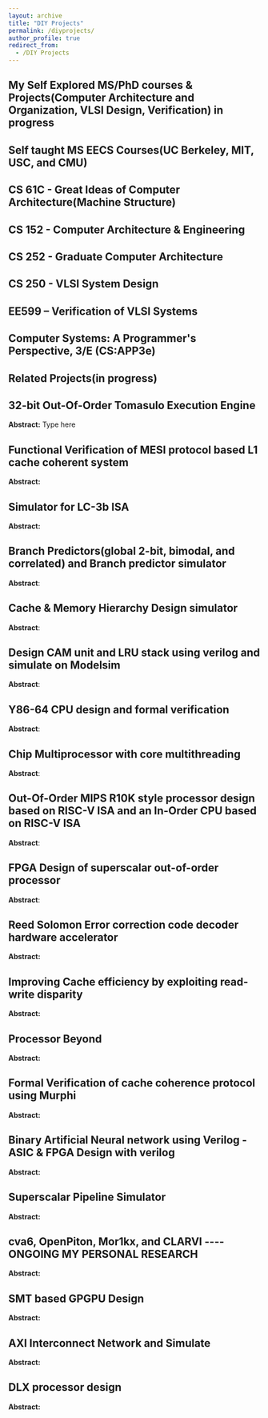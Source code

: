 ```yaml
---
layout: archive
title: "DIY Projects"
permalink: /diyprojects/
author_profile: true
redirect_from: 
  - /DIY Projects
---
```


 
 My Self Explored MS/PhD courses & Projects(Computer Architecture and Organization, VLSI Design, Verification) in progress  
------------------------------------------------------------------------------------------------------------


 Self taught MS EECS Courses(UC Berkeley, MIT, USC, and CMU)
------------------------------------------------------------------------------------------------------------

CS 61C - Great Ideas of Computer Architecture(Machine Structure)
-------------------------------------------------------------------------------------------------------------
CS 152 - Computer Architecture & Engineering
-------------------------------------------------------------------------------------------------------------
CS 252 - Graduate Computer Architecture
-------------------------------------------------------------------------------------------------------------
CS 250 - VLSI System Design
-------------------------------------------------------------------------------------------------------------
EE599 – Verification of VLSI Systems
-------------------------------------------------------------------------------------------------------------
Computer Systems: A Programmer's Perspective, 3/E (CS:APP3e)
-------------------------------------------------------------------------------------------------------------

Related Projects(in progress)
------------------------------------------------------------------------------------------------------------
32-bit Out-Of-Order Tomasulo Execution Engine 
-------------------------------------------------------------------------------------------------------------
**Abstract:** Type here  

Functional Verification of  MESI protocol based L1 cache coherent system
-------------------------------------------------------------------------------------------------------------
**Abstract:** 

<!---
Pointer Analysis Debugger <a href="https://github.com/sdasgup3/symbolic-analysis" rel="some text"><i class="fab fa-fw fa-github" aria-hidden="true"></i></a> <a href="https://sdasgup3.github.io/files/pa_debugger.pdf" rel="some text"><i class="fa fa-file-powerpoint-o" aria-hidden="true" style="font-size:48px;color:black;"></i></a>
-->

Simulator for LC-3b ISA
-------------------------------------------------------------------------------------------------------------
**Abstract:** 

Branch Predictors(global 2-bit, bimodal, and correlated) and Branch predictor simulator
-------------------------------------------------------------------------------------------------------------
**Abstract**:  

Cache & Memory Hierarchy Design simulator
-------------------------------------------------------------------------------------------------------------
**Abstract**: 	

Design CAM unit and LRU stack using verilog and simulate on Modelsim
-------------------------------------------------------------------------------------------------------------
**Abstract**: 

Y86-64 CPU  design and formal verification
-------------------------------------------------------------------------------------------------------------
**Abstract**:   

Chip Multiprocessor with core multithreading
-------------------------------------------------------------------------------------------------------------
**Abstract**:  

Out-Of-Order MIPS R10K style processor design based on RISC-V ISA and an In-Order CPU based on RISC-V ISA
-------------------------------------------------------------------------------------------------------------
**Abstract**: 

<!---
## Graduate Courses
 - [Scripting Languages - Design and Implementation](http://polaris.cs.illinois.edu/CS598)
 - [Advanced Compiler Construction](https://cs.illinois.edu/courses/profile/cs526/)
 - [Parallel Computer Architectures](https://courses.engr.illinois.edu/cs533/)
 - [Parallel Programming with Migratable Objects](https://wiki.cites.illinois.edu/wiki/display/cs598lvk/Home)
 - [Introduction to Parallel Programming for Scientists and Engineers](https://cs.illinois.edu/courses/profile/CS420)
-->

FPGA Design of  superscalar out-of-order processor
-------------------------------------------------------------------------------------------------------------
**Abstract**: 


Reed Solomon Error correction code decoder hardware accelerator 
-------------------------------------------------------------------------------------------------------------
**Abstract:** 

Improving Cache efficiency by exploiting read-write disparity 
-------------------------------------------------------------------------------------------------------------
**Abstract:** 

Processor Beyond 
-------------------------------------------------------------------------------------------------------------
**Abstract:** 

Formal Verification of cache coherence protocol using Murphi 
-------------------------------------------------------------------------------------------------------------
**Abstract:** 

Binary Artificial Neural network using Verilog - ASIC & FPGA Design with verilog 
-------------------------------------------------------------------------------------------------------------
**Abstract:** 

Superscalar Pipeline Simulator 
-------------------------------------------------------------------------------------------------------------
**Abstract:** 

cva6, OpenPiton, Mor1kx, and CLARVI ---- ONGOING MY PERSONAL RESEARCH
-------------------------------------------------------------------------------------------------------------
**Abstract:** 

SMT based GPGPU Design 
-------------------------------------------------------------------------------------------------------------
**Abstract:** 

AXI Interconnect Network and Simulate 
-------------------------------------------------------------------------------------------------------------
**Abstract:** 

DLX processor design 
-------------------------------------------------------------------------------------------------------------
**Abstract:** 
